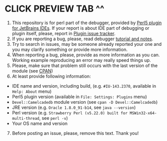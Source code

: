 # CLICK PREVIEW TAB ^^
1. This repository is for perl part of the debugger, provided by [Perl5 plugin for JetBrains IDEs](https://github.com/hurricup/Perl5-IDEA). 
If your report is about IDE part of debugging or plugin itself, please, report in [Plugin issue tracker](https://github.com/hurricup/Perl5-IDEA/issues).
2. If you are reporting a bug, please, read debugger [tutorial and notes](https://github.com/hurricup/Perl5-IDEA/wiki/Perl-Debugger).
3. Try to search in issues, may be someone already reported your one and you may clarify something or provide more information.
4. When reporting a bug, please, provide as more information as you can. Working example reproducing an error may really speed things up.
5. Please, make sure that problem still occurs with the last version of the module (see [CPAN](http://search.cpan.org/~hurricup/Devel-Camelcadedb/))
6. At least provide following information:
  * IDE name and version, including build, (e.g. `#IU-143.2370`, available in `Help: About` menu)
  * Perl5 plugin version (available in `File: Settings: Plugins` menu)
  * `Devel::Camelcadedb` module version (see `cpan -D Devel::Camelcadedb`)
  * JRE version (e.g. `Oracle 1.8.0_91-b14`, see `java --version`)
  * Perl version (e.g. `Strawberry Perl (v5.22.0) built for MSWin32-x64-multi-thread`, see `perl -v`)
  * Your OS name and version
7. Before posting an issue, please, remove this text. Thank you!
